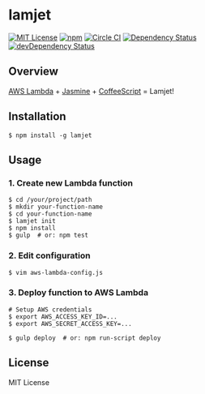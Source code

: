 
# lamjet

[![MIT License](https://img.shields.io/badge/license-MIT-blue.svg?style=flat-square)](https://github.com/nayutaya/lamjet/blob/master/LICENSE.txt)
[![npm](https://img.shields.io/npm/v/lamjet.svg?style=flat-square)](https://www.npmjs.com/package/lamjet)
[![Circle CI](https://img.shields.io/circleci/project/nayutaya/lamjet.svg?style=flat-square)](https://circleci.com/gh/nayutaya/lamjet)
[![Dependency Status](https://img.shields.io/david/nayutaya/lamjet.svg?style=flat-square)](https://david-dm.org/nayutaya/lamjet)
[![devDependency Status](https://img.shields.io/david/dev/nayutaya/lamjet.svg?style=flat-square)](https://david-dm.org/nayutaya/lamjet#info=devDependencies)

## Overview

[AWS Lambda](https://aws.amazon.com/lambda/) + [Jasmine](http://jasmine.github.io/) + [CoffeeScript](http://coffeescript.org/) = Lamjet!

## Installation

```
$ npm install -g lamjet
```

## Usage

### 1. Create new Lambda function

```
$ cd /your/project/path
$ mkdir your-function-name
$ cd your-function-name
$ lamjet init
$ npm install
$ gulp  # or: npm test
```

### 2. Edit configuration

```
$ vim aws-lambda-config.js
```

### 3. Deploy function to AWS Lambda

```
# Setup AWS credentials
$ export AWS_ACCESS_KEY_ID=...
$ export AWS_SECRET_ACCESS_KEY=...

$ gulp deploy  # or: npm run-script deploy
```

## License

MIT License
